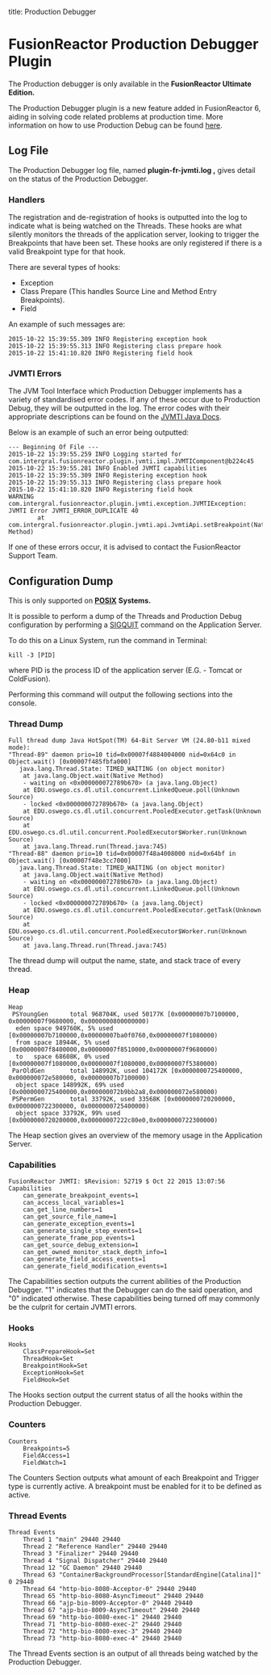 title: Production Debugger

# FusionReactor Production Debugger Plugin

The Production debugger is only available in the **FusionReactor Ultimate Edition.**

The Production Debugger plugin is a new feature added in FusionReactor 6,
aiding in solving code related problems at production time. More
information on how to use Production Debug can be found
[here](/Data-insights/Features/Debugger/Overview/).

## Log File

The Production Debugger log file, named **plugin-fr-jvmti.log ,** gives
detail on the status of the Production Debugger.

### Handlers

The registration and de-registration of hooks is outputted into the log
to indicate what is being watched on the Threads. These hooks are what
silently monitors the threads of the application server, looking to
trigger the Breakpoints that have been set. These hooks are only
registered if there is a valid Breakpoint type for that hook.

There are several types of hooks:

-   Exception
-   Class Prepare (This handles Source Line and Method Entry
    Breakpoints).
-   Field

An example of such messages are:

    2015-10-22 15:39:55.309 INFO Registering exception hook
    2015-10-22 15:39:55.313 INFO Registering class prepare hook
    2015-10-22 15:41:10.820 INFO Registering field hook

### JVMTI Errors

The JVM Tool Interface which Production Debugger implements has a
variety of standardised error codes. If any of these occur due to
Production Debug, they will be outputted in the log. The error codes
with their appropriate descriptions can be found on the
<a href="http://docs.oracle.com/javase/7/docs/platform/jvmti/jvmti.html#ErrorSection" class="external-link">JVMTI Java Docs</a>.

Below is an example of such an error being outputted:

    --- Beginning Of File ---
    2015-10-22 15:39:55.259 INFO Logging started for com.intergral.fusionreactor.plugin.jvmti.impl.JVMTIComponent@b224c45
    2015-10-22 15:39:55.281 INFO Enabled JVMTI capabilities
    2015-10-22 15:39:55.309 INFO Registering exception hook
    2015-10-22 15:39:55.313 INFO Registering class prepare hook
    2015-10-22 15:41:10.820 INFO Registering field hook
    WARNING com.intergral.fusionreactor.plugin.jvmti.exception.JVMTIException: JVMTI Error JVMTI_ERROR_DUPLICATE 40
            at com.intergral.fusionreactor.plugin.jvmti.api.JvmtiApi.setBreakpoint(Native Method)

If one of these errors occur, it is advised to contact the FusionReactor
Support Team.

## Configuration Dump

This is only supported on
<a href="https://en.wikipedia.org/wiki/POSIX" class="external-link"><strong>POSIX</strong></a>
**Systems.**

It is possible to perform a dump of the Threads and Production Debug
configuration by performing a
<a href="https://en.wikipedia.org/wiki/Unix_signal" class="external-link">SIGQUIT</a>
command on the Application Server.

To do this on a Linux System, run the command in Terminal:

    kill -3 [PID]

where PID is the process ID of the application server (E.G. - Tomcat or
ColdFusion).

Performing this command will output the following sections into the
console.

### Thread Dump

    Full thread dump Java HotSpot(TM) 64-Bit Server VM (24.80-b11 mixed mode):
    "Thread-89" daemon prio=10 tid=0x00007f4884004000 nid=0x64c0 in Object.wait() [0x00007f485fbfa000]
       java.lang.Thread.State: TIMED_WAITING (on object monitor)
        at java.lang.Object.wait(Native Method)
        - waiting on <0x000000072789b670> (a java.lang.Object)
        at EDU.oswego.cs.dl.util.concurrent.LinkedQueue.poll(Unknown Source)
        - locked <0x000000072789b670> (a java.lang.Object)
        at EDU.oswego.cs.dl.util.concurrent.PooledExecutor.getTask(Unknown Source)
        at EDU.oswego.cs.dl.util.concurrent.PooledExecutor$Worker.run(Unknown Source)
        at java.lang.Thread.run(Thread.java:745)
    "Thread-88" daemon prio=10 tid=0x00007f48a4008000 nid=0x64bf in Object.wait() [0x00007f48e3cc7000]
       java.lang.Thread.State: TIMED_WAITING (on object monitor)
        at java.lang.Object.wait(Native Method)
        - waiting on <0x000000072789b670> (a java.lang.Object)
        at EDU.oswego.cs.dl.util.concurrent.LinkedQueue.poll(Unknown Source)
        - locked <0x000000072789b670> (a java.lang.Object)
        at EDU.oswego.cs.dl.util.concurrent.PooledExecutor.getTask(Unknown Source)
        at EDU.oswego.cs.dl.util.concurrent.PooledExecutor$Worker.run(Unknown Source)
        at java.lang.Thread.run(Thread.java:745)

The thread dump will output the name, state, and stack trace of every
thread.



### Heap

    Heap
     PSYoungGen      total 968704K, used 50177K [0x00000007b7100000, 0x00000007f9680000, 0x0000000800000000)
      eden space 949760K, 5% used [0x00000007b7100000,0x00000007ba0f0760,0x00000007f1080000)
      from space 18944K, 5% used [0x00000007f8400000,0x00000007f8510000,0x00000007f9680000)
      to   space 68608K, 0% used [0x00000007f1080000,0x00000007f1080000,0x00000007f5380000)
     ParOldGen       total 148992K, used 104172K [0x0000000725400000, 0x000000072e580000, 0x00000007b7100000)
      object space 148992K, 69% used [0x0000000725400000,0x000000072b9bb2a8,0x000000072e580000)
     PSPermGen       total 33792K, used 33568K [0x0000000720200000, 0x0000000722300000, 0x0000000725400000)
      object space 33792K, 99% used [0x0000000720200000,0x00000007222c80e0,0x0000000722300000)

The Heap section gives an overview of the memory usage in the
Application Server.

### Capabilities

    FusionReactor JVMTI: $Revision: 52719 $ Oct 22 2015 13:07:56
    Capabilities
        can_generate_breakpoint_events=1
        can_access_local_variables=1
        can_get_line_numbers=1
        can_get_source_file_name=1
        can_generate_exception_events=1
        can_generate_single_step_events=1
        can_generate_frame_pop_events=1
        can_get_source_debug_extension=1
        can_get_owned_monitor_stack_depth_info=1
        can_generate_field_access_events=1
        can_generate_field_modification_events=1

The Capabilities section outputs the current abilities of the Production
Debugger. "1" indicates that the Debugger can do the said operation, and
"0" indicated otherwise. These capabilities being turned off may
commonly be the culprit for certain JVMTI errors.

### Hooks

    Hooks
        ClassPrepareHook=Set
        ThreadHook=Set
        BreakpointHook=Set
        ExceptionHook=Set
        FieldHook=Set

The Hooks section output the current status of all the hooks within the
Production Debugger.

### Counters

    Counters
        Breakpoints=5
        FieldAccess=1
        FieldWatch=1

The Counters Section outputs what amount of each Breakpoint and Trigger
type is currently active. A breakpoint must be enabled for it to be
defined as active.

### Thread Events

    Thread Events
        Thread 1 "main" 29440 29440
        Thread 2 "Reference Handler" 29440 29440
        Thread 3 "Finalizer" 29440 29440
        Thread 4 "Signal Dispatcher" 29440 29440
        Thread 12 "GC Daemon" 29440 29440
        Thread 63 "ContainerBackgroundProcessor[StandardEngine[Catalina]]" 0 29440
        Thread 64 "http-bio-8080-Acceptor-0" 29440 29440
        Thread 65 "http-bio-8080-AsyncTimeout" 29440 29440
        Thread 66 "ajp-bio-8009-Acceptor-0" 29440 29440
        Thread 67 "ajp-bio-8009-AsyncTimeout" 29440 29440
        Thread 69 "http-bio-8080-exec-1" 29440 29440
        Thread 71 "http-bio-8080-exec-2" 29440 29440
        Thread 72 "http-bio-8080-exec-3" 29440 29440
        Thread 73 "http-bio-8080-exec-4" 29440 29440

The Thread Events section is an output of all threads being watched by
the Production Debugger.
